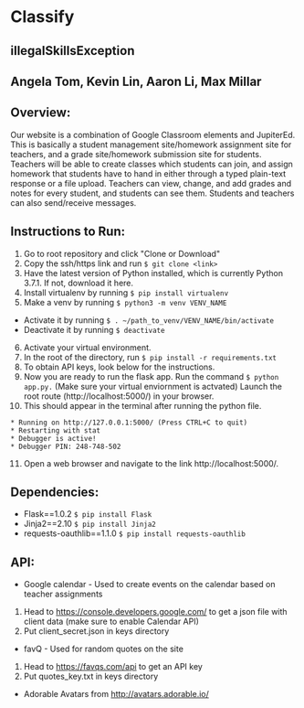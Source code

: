 # Classify
## illegalSkillsException 
## Angela Tom, Kevin Lin, Aaron Li, Max Millar

## Overview:
Our website is a combination of Google Classroom elements and JupiterEd. This is basically a student management site/homework assignment site for teachers, and a grade site/homework submission site for students. Teachers will be able to create classes which students can join, and assign homework that students have to hand in either through a typed plain-text response or a file upload. Teachers can view, change, and add grades and notes for every student, and students can see them. Students and teachers can also send/receive messages.    

## Instructions to Run:
1. Go to root repository and click "Clone or Download"
2. Copy the ssh/https link and run ```$ git clone <link>```
3. Have the latest version of Python installed, which is currently Python 3.7.1. If not, download it here.
4. Install virtualenv by running ```$ pip install virtualenv```
5. Make a venv by running ```$ python3 -m venv VENV_NAME```
* Activate it by running ```$ . ~/path_to_venv/VENV_NAME/bin/activate```
* Deactivate it by running ```$ deactivate```
6. Activate your virtual environment.
7. In the root of the directory, run ```$ pip install -r requirements.txt```
8. To obtain API keys, look below for the instructions.
9. Now you are ready to run the flask app. Run the command ```$ python app.py.``` (Make sure your virtual enviornment is actvated)
Launch the root route (http://localhost:5000/) in your browser.
10. This should appear in the terminal after running the python file.   
```
* Running on http://127.0.0.1:5000/ (Press CTRL+C to quit)
* Restarting with stat
* Debugger is active!
* Debugger PIN: 248-748-502
```

11. Open a web browser and navigate to the link http://localhost:5000/.

## Dependencies:
* Flask==1.0.2
```$ pip install Flask```
* Jinja2==2.10
```$ pip install Jinja2```
* requests-oauthlib==1.1.0
```$ pip install requests-oauthlib```

## API:
* Google calendar - Used to create events on the calendar based on teacher assignments
1. Head to https://console.developers.google.com/ to get a json file with client data (make sure to enable Calendar API)
2. Put client_secret.json in keys directory

* favQ - Used for random quotes on the site
1. Head to https://favqs.com/api to get an API key
2. Put quotes_key.txt in keys directory

* Adorable Avatars from http://avatars.adorable.io/
